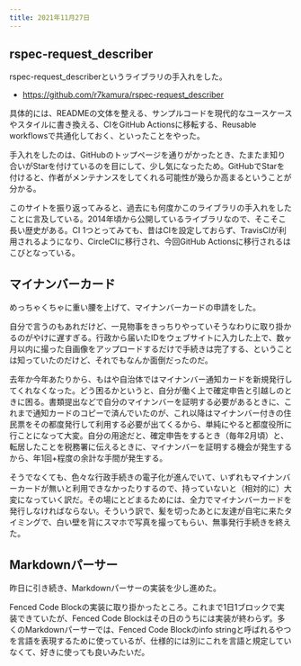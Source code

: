 ```yaml
---
title: 2021年11月27日
---
```


## rspec-request_describer

rspec-request_describerというライブラリの手入れをした。

 - <https://github.com/r7kamura/rspec-request_describer>

具体的には、READMEの文体を整える、サンプルコードを現代的なユースケースやスタイルに書き換える、CIをGitHub Actionsに移転する、Reusable workflowsで共通化しておく、といったことをやった。

手入れをしたのは、GitHubのトップページを通りがかったとき、たまたま知り合いがStarを付けているのを目にして、少し気になったため。GitHubでStarを付けると、作者がメンテナンスをしてくれる可能性が幾らか高まるということが分かる。

このサイトを振り返ってみると、過去にも何度かこのライブラリの手入れをしたことに言及している。2014年頃から公開しているライブラリなので、そこそこ長い歴史がある。CI 1つとってみても、昔はCIを設定しておらず、TravisCIが利用されるようになり、CircleCIに移行され、今回GitHub Actionsに移行されるはこびとなっている。

## マイナンバーカード

めっちゃくちゃに重い腰を上げて、マイナンバーカードの申請をした。

自分で言うのもあれだけど、一見物事をきっちりやっていそうなわりに取り掛かるのがやけに遅すぎる。行政から届いたIDをウェブサイトに入力した上で、数ヶ月以内に撮った自画像をアップロードするだけで手続きは完了する、ということは知っていたのだけど、それでもなんか面倒だったのだ。

去年か今年あたりから、もはや自治体ではマイナンバー通知カードを新規発行してくれなくなった。どう困るかというと、自分が働く上で確定申告と引越しのときに困る。書類提出などで自分のマイナンバーを証明する必要があるときに、これまで通知カードのコピーで済んでいたのが、これ以降はマイナンバー付きの住民票をその都度発行して利用する必要が出てくるから、単純にやると都度役所に行ことになって大変。自分の用途だと、確定申告をするとき（毎年2月頃）と、転居したことを税務署に伝えるときに、マイナンバーを証明する機会が発生するから、年1回+程度の余計な手間が発生する。

そうでなくても、色々な行政手続きの電子化が進んでいて、いずれもマイナンバーカードが無いと利用できなかったりするので、持っていないと（相対的に）大変になっていく訳だ。その場にとどまるためには、全力でマイナンバーカードを発行しなければならない。そういう訳で、髪を切ったあとに友達が自宅に来たタイミングで、白い壁を背にスマホで写真を撮ってもらい、無事発行手続きを終えた。

## Markdownパーサー

昨日に引き続き、Markdownパーサーの実装を少し進めた。

Fenced Code Blockの実装に取り掛かったところ。これまで1日1ブロックで実装できていたが、Fenced Code Blockはその日のうちには実装が終わらず。多くのMarkdownパーサーでは、Fenced Code Blockのinfo stringと呼ばれるやつを言語を表現するために使っているが、仕様的には別にこれを言語と規定していなくて、好きに使っても良いみたいだ。
